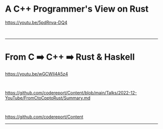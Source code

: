 # A C++ Programmer's View on Rust

https://youtu.be/5pdRnva-DQ4

<br>

<hr>

# From C ➡️ C++ ➡️ Rust & Haskell

https://youtu.be/wGCWlI4A5z4

<br>

https://github.com/codereport/Content/blob/main/Talks/2022-12-YouTube/FromCtoCpptoRust/Summary.md

<br>

https://github.com/codereport/Content


<hr>



